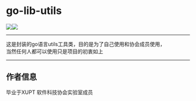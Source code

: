 # go-lib-utils
![](https://img.shields.io/badge/author-TheSevenSky-blue)![](https://img.shields.io/badge/build-passing-yellow)
<hr/>

这是封装的go语言utils工具类，目的是为了自己使用和协会成员使用，
<br/>当然任何人都可以使用只是项目的初衷如上

<hr/>

## 作者信息
毕业于XUPT 软件科技协会实验室成员

